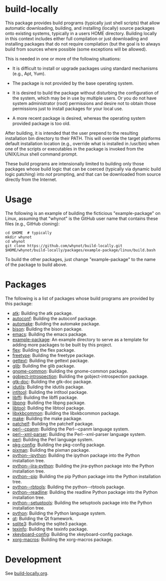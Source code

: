 build-locally
=============

This package provides build programs (typically just shell scripts)
that allow automatic downloading, building, and installing (locally)
source packages onto existing systems, typically in a users HOME
directory. Building locally in this context includes either full
compilation or just downloading and installing packages that do not
require compilation (but the goal is to always build from sources
where possible (some exceptions will be allowed).

This is needed in one or more of the following situations:

- It is difficult to install or upgrade packages using standard
  mechanisms (e.g., Apt, Yum).

- The package is not provided by the base operating system.

- It is desired to build the package without disturbing the
  configuration of the system, which may be in use by multiple
  users. Or you do not have system administrator (root) permissions
  and desire not to obtain those permissions just to install packages
  for your local use.

- A more recent package is desired, whereas the operating system
  provided package is too old.

After building, it is intended that the user prepend to the resulting
installation bin directory to their PATH. This will override the
target platforms default installation location (e.g., override what is
installed in /usr/bin) when one of the scripts or executables in the
package is invoked from the UNIX/Linux shell command prompt.

These build programs are intensionally limited to building only those
packages whose build logic that can be coerced (typically via dynamic
build logic patching) into *not* prompting, and that can be downloaded
from source directly from the Internet.


Usage
=====

The following is an example of building the ficticious
"example-package" on Linux, assuming that "whynot" is the GitHub user
name that contains these files (e.g., GitHub cloning):

    cd $HOME  # typically
    mkdir whynot
    cd whynot
    git clone https://github.com/whynot/build-locally.git
    $HOME/whynot/build-locally/packages/example-package/linux/build.bash

To build the other packages, just change "example-package" to the name of
the package to build above.

Packages
========

The following is a list of packages whose build programs are provided by this package:

* [atk](packages/atk/README.md): Building the atk package.
* [autoconf](packages/autoconf/README.md): Building the autoconf package.
* [automake](packages/automake/README.md): Building the automake package.
* [bison](packages/bison/README.md): Building the bison package.
* [emacs](packages/emacs/README.md): Building the emacs package.
* [example-package](packages/example-package/README.md): An example directory to serve as a template for adding more packages to be built by this project.
* [flex](packages/flex/README.md): Building the flex package.
* [freetype](packages/freetype/README.md): Building the freetype package.
* [gettext](packages/gettext/README.md): Building the gettext package.
* [glib](packages/glib/README.md): Building the glib package.
* [gnome-common](packages/gnome-common/README.md): Building the gnome-common package.
* [gobject-introspection](packages/gobject-introspection/README.md): Building the gobject-introspection package.
* [gtk-doc](packages/gtk-doc/README.md): Building the gtk-doc package.
* [idutils](packages/idutils/README.md): Building the idutils package.
* [intltool](packages/intltool/README.md): Building the intltool package.
* [libffi](packages/libffi/README.md): Building the libffi package.
* [libpng](packages/libpng/README.md): Building the libpng package.
* [libtool](packages/libtool/README.md): Building the libtool package.
* [libxkbcommon](packages/libxkbcommon/README.md): Building the libxkbcommon package.
* [make](packages/make/README.md): Building the make package.
* [patchelf](packages/patchelf/README.md): Building the patchelf package.
* [perl--cpanm](packages/perl--cpanm/README.md): Building the Perl--cpanm language system.
* [perl--xml-parser](packages/perl--xml-parser/README.md): Building the Perl--xml-parser language system.
* [perl](packages/perl/README.md): Building the Perl language system.
* [pkg-config](packages/pkg-config/README.md): Building the pkg-config package.
* [pixman](packages/pixman/README.md): Building the pixman package.
* [python--ipython](packages/python--ipython/README.md): Building the ipython package into the Python installation tree.
* [python--jira-python](packages/python--jira-python/README.md): Building the jira-python package into the Python installation tree.
* [python--pip](packages/python--pip/README.md): Building the pip Python package into the Python installation tree.
* [python--rbtools](packages/python--rbtools/README.md): Building the python--rbtools package.
* [python--readline](packages/python--readline/README.md): Building the readline Python package into the Python installation tree.
* [python--setuptools](packages/python--setuptools/README.md): Building the setuptools package into the Python installation tree.
* [python](packages/python/README.md): Building the Python language system.
* [qt](packages/qt/README.md): Building the Qt framework.
* [sqlite3](packages/sqlite3/README.md): Building the sqlite3 package.
* [texinfo](packages/texinfo/README.md): Building the texinfo package.
* [xkeyboard-config](packages/xkeyboard-config/README.md): Building the xkeyboard-config package.
* [xorg-macros](packages/xorg-macros/README.md): Building the xorg-macros package.


Development
===========

See [build-locally.org](build-locally.org).
